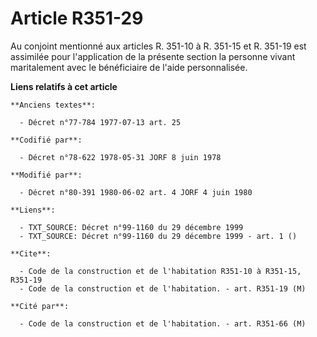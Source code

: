 # Article R351-29

Au conjoint mentionné aux articles R. 351-10 à R. 351-15 et R. 351-19 est assimilée pour l'application de la présente section
la personne vivant maritalement avec le bénéficiaire de l'aide personnalisée.

**Liens relatifs à cet article**

	**Anciens textes**:

	  - Décret n°77-784 1977-07-13 art. 25

	**Codifié par**:

	  - Décret n°78-622 1978-05-31 JORF 8 juin 1978

	**Modifié par**:

	  - Décret n°80-391 1980-06-02 art. 4 JORF 4 juin 1980

	**Liens**:

	  - TXT_SOURCE: Décret n°99-1160 du 29 décembre 1999
	  - TXT_SOURCE: Décret n°99-1160 du 29 décembre 1999 - art. 1 ()

	**Cite**:

	  - Code de la construction et de l'habitation R351-10 à R351-15, R351-19
	  - Code de la construction et de l'habitation. - art. R351-19 (M)

	**Cité par**:

	  - Code de la construction et de l'habitation. - art. R351-66 (M)
